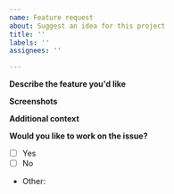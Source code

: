 ```yaml
---
name: Feature request
about: Suggest an idea for this project
title: ''
labels: ''
assignees: ''

---
```


**Describe the feature you'd like**
<!-- A clear and concise description of what you want to happen. -->

**Screenshots**
<!-- Add screenshots to provide context or UI mockup. -->

**Additional context**
<!-- Add any other context about the problem here. -->

**Would you like to work on the issue?**
<!-- Please let us know if you can work on it or the issue should be assigned to someone else. -->
- [ ] Yes
- [ ] No
- Other:
